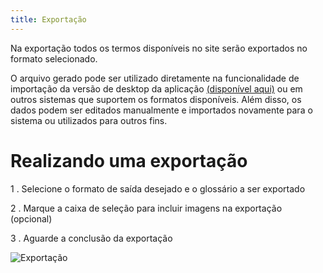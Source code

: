 ```yaml
---
title: Exportação
---
```


Na exportação todos os termos disponíveis no site serão exportados no formato selecionado.

 O arquivo gerado pode ser utilizado diretamente na funcionalidade de importação da versão de desktop da aplicação [(disponível aqui)]() ou em outros sistemas que suportem os formatos disponíveis. Além disso, os dados podem ser editados manualmente e importados novamente para o sistema ou utilizados para outros fins.

# Realizando uma exportação

1 . Selecione o formato de saída desejado e o glossário a ser exportado

2 . Marque a caixa de seleção para incluir imagens na exportação (opcional) 

3 . Aguarde a conclusão da exportação

![Exportação](media/guide/3-utilizando-o-manuel/1-navegacao-interna/4-exportacao/1-como-realizar-exportacao/pagina_exportacao.png)